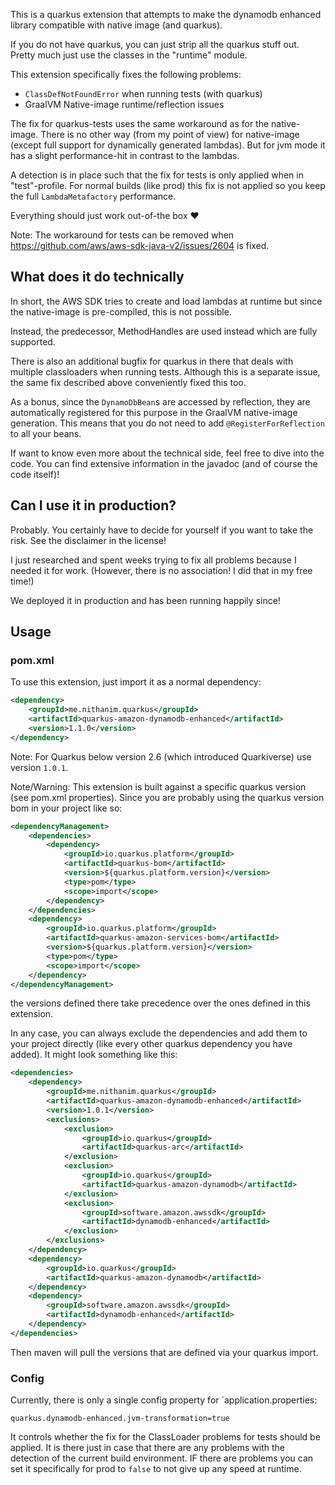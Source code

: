 This is a quarkus extension that attempts to make the dynamodb enhanced library compatible with native image (and quarkus).

If you do not have quarkus, you can just strip all the quarkus stuff out.
Pretty much just use the classes in the "runtime" module.

This extension specifically fixes the following problems:
* `ClassDefNotFoundError` when running tests (with quarkus)
* GraalVM Native-image runtime/reflection issues

The fix for quarkus-tests uses the same workaround as for the native-image.
There is no other way (from my point of view) for native-image (except full support for dynamically generated lambdas).
But for jvm mode it has a slight performance-hit in contrast to the lambdas.

A detection is in place such that the fix for tests is only applied when in "test"-profile.
For normal builds (like prod) this fix is not applied so you keep the full `LambdaMetafactory` performance.

Everything should just work out-of-the box ❤️

Note: The workaround for tests can be removed when https://github.com/aws/aws-sdk-java-v2/issues/2604 is fixed.

## What does it do technically

In short, the AWS SDK tries to create and load lambdas at runtime but since the native-image is pre-compiled, this is not possible.

Instead, the predecessor, MethodHandles are used instead which are fully supported.

There is also an additional bugfix for quarkus in there that deals with multiple classloaders when running tests. Although this is a separate issue, the same fix described above conveniently fixed this too.

As a bonus, since the `DynamoDbBean`s are accessed by reflection, they are automatically registered for this purpose in the GraalVM native-image generation.
This means that you do not need to add `@RegisterForReflection` to all your beans.

If want to know even more about the technical side, feel free to dive into the code.
You can find extensive information in the javadoc (and of course the code itself)!

## Can I use it in production?

Probably. You certainly have to decide for yourself if you want to take the risk. See the disclaimer in the license!

I just researched and spent weeks trying to fix all problems because I needed it for work. (However, there is no association! I did that in my free time!)

We deployed it in production and has been running happily since!

## Usage

### pom.xml

To use this extension, just import it as a normal dependency:
```xml
<dependency>
    <groupId>me.nithanim.quarkus</groupId>
    <artifactId>quarkus-amazon-dynamodb-enhanced</artifactId>
    <version>1.1.0</version>
</dependency>
```
Note:
For Quarkus below version 2.6 (which introduced Quarkiverse) use version `1.0.1`.

Note/Warning:
This extension is built against a specific quarkus version (see pom.xml properties).
Since you are probably using the quarkus version bom in your project like so:
```xml
<dependencyManagement>
    <dependencies>
        <dependency>
            <groupId>io.quarkus.platform</groupId>
            <artifactId>quarkus-bom</artifactId>
            <version>${quarkus.platform.version}</version>
            <type>pom</type>
            <scope>import</scope>
        </dependency>
    </dependencies>
    <dependency>
        <groupId>io.quarkus.platform</groupId>
        <artifactId>quarkus-amazon-services-bom</artifactId>
        <version>${quarkus.platform.version}</version>
        <type>pom</type>
        <scope>import</scope>
    </dependency>
</dependencyManagement>
```
the versions defined there take precedence over the ones defined in this extension.

In any case, you can always exclude the dependencies and add them to your project directly (like every other quarkus dependency you have added).
It might look something like this:
```xml
<dependencies>
    <dependency>
        <groupId>me.nithanim.quarkus</groupId>
        <artifactId>quarkus-amazon-dynamodb-enhanced</artifactId>
        <version>1.0.1</version>
        <exclusions>
            <exclusion>
                <groupId>io.quarkus</groupId>
                <artifactId>quarkus-arc</artifactId>
            </exclusion>
            <exclusion>
                <groupId>io.quarkus</groupId>
                <artifactId>quarkus-amazon-dynamodb</artifactId>
            </exclusion>
            <exclusion>
                <groupId>software.amazon.awssdk</groupId>
                <artifactId>dynamodb-enhanced</artifactId>
            </exclusion>
        </exclusions>
    </dependency>
    <dependency>
        <groupId>io.quarkus</groupId>
        <artifactId>quarkus-amazon-dynamodb</artifactId>
    </dependency>
    <dependency>
        <groupId>software.amazon.awssdk</groupId>
        <artifactId>dynamodb-enhanced</artifactId>
    </dependency>
</dependencies>
```
Then maven will pull the versions that are defined via your quarkus import.

### Config

Currently, there is only a single config property for `application.properties:
```properties
quarkus.dynamodb-enhanced.jvm-transformation=true
```
It controls whether the fix for the ClassLoader problems for tests should be applied.
It is there just in case that there are any problems with the detection of the current build environment.
IF there are problems you can set it specifically for prod to `false` to not give up any speed at runtime.
